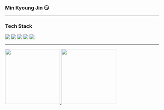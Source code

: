 ### Min Kyoung Jin 😏

<hr/>

### Tech Stack
<div>
  <img src="https://img.shields.io/badge/-C-A8B9CC?style=flat-square&logo=C&logoColor=white"/></a>
  <img src="https://img.shields.io/badge/-C++-00599C?style=flat-square&logo=Cplusplus&logoColor=white"/></a>
  <img src="https://img.shields.io/badge/-C Sharp-512BD4?style=flat-square&logo=CSharp&logoColor=white"/></a> 
  <img src="https://img.shields.io/badge/-Unity-E6E6FA?style=flat-square&logo=Unity&logoColor=black"/></a>
  <img src="https://img.shields.io/badge/-Unreal Engine-0E1128?style=flat-square&logo=Unreal Engine&logoColor=white"/></a> 
</div>

<hr/>

<a href="https://github.com/Ruanur">
  <img height="180em" src="https://github-readme-stats-eight-theta.vercel.app/api?username=Ruanur&show_icons=true&theme=monokai&include_all_commits=true&count_private=true"/>
  <img height="180em" src="https://github-readme-stats-eight-theta.vercel.app/api/top-langs/?username=Ruanur&hide=c%23&layout=compact&langs_count=8&theme=monokai"/>
</a>



<!--
[![Solved.ac Profile](http://mazassumnida.wtf/api/v2/generate_badge?boj=lp5060)](https://solved.ac/profile/lp5060)
Here are some ideas to get you started:

- 🔭 I’m currently working on ...
- 🌱 I’m currently learning ...
- 👯 I’m looking to collaborate on ...
- 🤔 I’m looking for help with ...
- 💬 Ask me about ...
- 📫 How to reach me: ...
- 😄 Pronouns: ...
- ⚡ Fun fact: ...
-->
